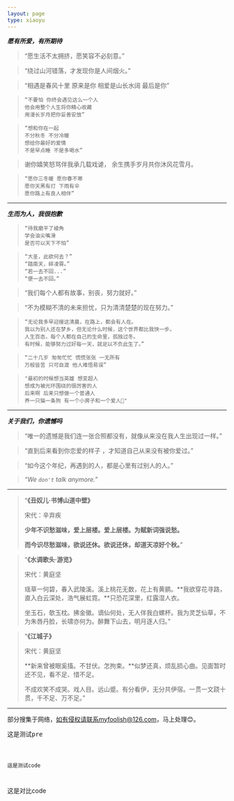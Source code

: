 ```yaml
---
layout: page
type: xiaoyu
---
```


***愿有所爱，有所期待***<br>

> “愿生活不太拥挤，愿笑容不必刻意。”

> “绕过山河错落，才发现你是人间烟火。”

> “相遇是春风十里 原来是你 相爱是山长水阔 最后是你”

> ```
> “不要怕 你终会遇见这么一个人
> 他会用整个人生将你精心收藏
> 用漫长岁月把你妥善安放”
> ```

> ```
> “想和你在一起
> 不分秋冬 不分冷暖
> 想给你最好的爱情
> 不是早点睡 不是多喝水”
> ```

> 谢你嬉笑怒骂伴我承几载戏谑， 余生携手岁月共你沐风花雪月。

> ```
> “愿你三冬暖 愿你春不寒
> 愿你天黑有灯 下雨有伞
> 愿你路上有良人相伴”
> ```

------

***生而为人，我很抱歉***<br>

> ```
> “待我磨平了棱角
> 学会油尖嘴滑
> 是否可以天下不怕”
> ```

> ```
> “大圣，此欲何去？”
> “踏南天，碎凌霄。”
> “若一去不回...”
> “便一去不回。”
> ```

> “我们每个人都有故事，别丧，努力就好。”

> “不为模糊不清的未来担忧，只为清清楚楚的现在努力。”

> ```
> “无论我多早迎接这清晨，在路上，都会有人在。
> 我以为别人还在梦乡，但无论什么时候，这个世界都比我快一步。
> 人生百态，每个人都在自己的生命里，孤独过冬。
> 有时候，能够努力过好每一天，就足以不负此生了。”
> ```

> ```
> “二十几岁 匆匆忙忙 慌慌张张 一无所有
> 万般皆苦 只可自渡 他人难悟易误”
> ```

> ```
> "最初的时候想当英雄 想变超人
> 想成为被光环围绕的很厉害的人
> 后来啊 后来只想做一个普通人
> 养一只猫一条狗 有一个小房子和一个爱人🌙"
> ```

------

***关于我们，你遗憾吗***<br>

> “唯一的遗憾是我们连一张合照都没有，就像从来没在我人生出现过一样。”

> “直到后来看到你恋爱的样子 ，才知道自己从来没有被你爱过。”

> “如今这个年纪，再遇到的人，都是心里有过别人的人。”

> *“We `don't` talk anymore.*”

---

> “**《丑奴儿·书博山道中壁》**
>
> 宋代：辛弃疾
>
> **少年不识愁滋味，爱上层楼。爱上层楼。为赋新词强说愁。**
>
> **而今识尽愁滋味，欲说还休。欲说还休，却道天凉好个秋。**”

> “**《水调歌头·游览》**
>
> 宋代：黄庭坚
>
> 瑶草一何碧，春入武陵溪。溪上桃花无数，花上有黄鹂。**我欲穿花寻路，直入白云深处，浩气展虹霓。**只恐花深里，红露湿人衣。
>
> 坐玉石，欹玉枕。拂金徽。谪仙何处，无人伴我白螺杯。我为灵芝仙草，不为朱唇丹脸，长啸亦何为。醉舞下山去，明月逐人归。”

> “**《江城子》**
>
> 宋代：黄庭坚
>
> **新来曾被眼奚搐。不甘伏。怎拘束。**似梦还真，烦乱损心曲。见面暂时还不见，看不足、惜不足。
>
> 不成欢笑不成哭。戏人目。远山蹙。有分看伊，无分共伊宿。一贯一文跷十贯，千不足、万不足。”

------

部分搜集于网络，如有侵权请联系myfoolish@126.com，马上处理😊。

<pre>
这是测试pre
</pre>

<code>

這是测试code

</code>

这是对比code